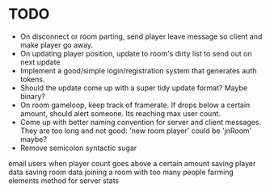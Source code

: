 # TODO

* On disconnect or room parting, send player leave message so client and make player go away.
* On updating player position, update to room's dirty list to send out on next update
* Implement a good/simple login/registration system that generates auth tokens.
* Should the update come up with a super tidy update format? Maybe binary?
* On room gameloop, keep track of framerate. If drops below a certain amount, should alert someone. Its reaching max user count.
* Come up with better naming convention for server and client messages. They are too long and not good: 'new room player' could be 'jnRoom' maybe?
* Remove semicolon syntactic sugar

email users when player count goes above a certain amount
saving player data
saving room data
joining a room with too many people
farming elements
method for server stats
